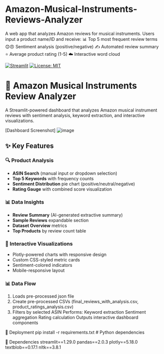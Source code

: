 # Amazon-Musical-Instruments-Reviews-Analyzer
A web app that analyzes Amazon reviews for musical instruments. Users input a product name/ID and receive:
📊 Top 5 most frequent review terms 
😊😠 Sentiment analysis (positive/negative)
✍️ Automated review summary
⭐ Average product rating (1-5)
☁️ Interactive word cloud


[![Streamlit](https://static.streamlit.io/badges/streamlit_badge_black_white.svg)](https://your-app-url.streamlit.app)
[![License: MIT](https://img.shields.io/badge/License-MIT-yellow.svg)](https://opensource.org/licenses/MIT)

# 🎵 Amazon Musical Instruments Review Analyzer
A Streamlit-powered dashboard that analyzes Amazon musical instrument reviews with sentiment analysis, keyword extraction, and interactive visualizations.

[Dashboard Screenshot]
![image](https://github.com/user-attachments/assets/01c93421-73ab-4ee7-9248-3d1a1a81f454)

## ✨ Key Features

### 🔍 Product Analysis
- **ASIN Search** (manual input or dropdown selection)
- **Top 5 Keywords** with frequency counts
- **Sentiment Distribution** pie chart (positive/neutral/negative)
- **Rating Gauge** with combined score visualization

### 📊 Data Insights
- **Review Summary** (AI-generated extractive summary)
- **Sample Reviews** expandable section
- **Dataset Overview** metrics
- **Top Products** by review count table

### 🎨 Interactive Visualizations
- Plotly-powered charts with responsive design
- Custom CSS-styled metric cards
- Sentiment-colored indicators
- Mobile-responsive layout


### 📊 Data Flow

1. Loads pre-processed json file
2. Create pre-processed CSVs (final_reviews_with_analysis.csv, product_ratings_analysis.csv)
3. Filters by selected ASIN
Performs:
Keyword extraction
Sentiment aggregation
Rating calculation
Outputs interactive dashboard components



🚀 Deployment
pip install -r requirements.txt   # Python dependencies

🔧 Dependencies
streamlit==1.29.0
pandas==2.0.3
plotly==5.18.0
textblob==0.17.1
nltk==3.8.1


